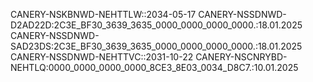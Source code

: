 CANERY-NSKBNWD-NEHTTLW::2034-05-17
CANERY-NSSDNWD-D2AD22D:2C3E_BF30_3639_3635_0000_0000_0000_0000.:18.01.2025
CANERY-NSSDNWD-SAD23DS:2C3E_BF30_3639_3635_0000_0000_0000_0000.:18.01.2025
CANERY-NSSDNWD-NEHTTVC::2031-10-22
CANERY-NSCNRYBD-NEHTLQ:0000_0000_0000_0000_8CE3_8E03_0034_D8C7.:10.01.2025
